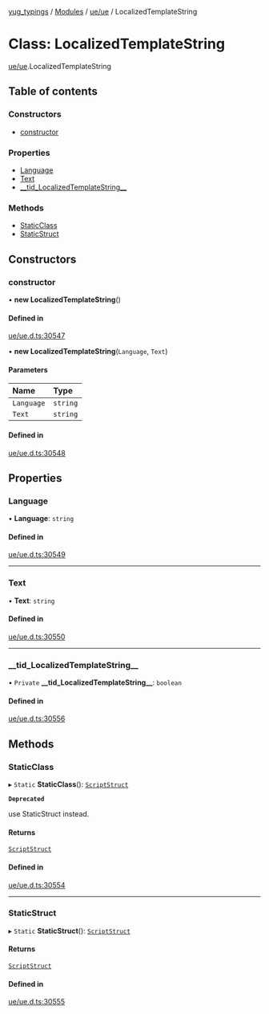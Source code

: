 [yug_typings](../README.md) / [Modules](../modules.md) / [ue/ue](../modules/ue_ue.md) / LocalizedTemplateString

# Class: LocalizedTemplateString

[ue/ue](../modules/ue_ue.md).LocalizedTemplateString

## Table of contents

### Constructors

- [constructor](ue_ue.LocalizedTemplateString.md#constructor)

### Properties

- [Language](ue_ue.LocalizedTemplateString.md#language)
- [Text](ue_ue.LocalizedTemplateString.md#text)
- [\_\_tid\_LocalizedTemplateString\_\_](ue_ue.LocalizedTemplateString.md#__tid_localizedtemplatestring__)

### Methods

- [StaticClass](ue_ue.LocalizedTemplateString.md#staticclass)
- [StaticStruct](ue_ue.LocalizedTemplateString.md#staticstruct)

## Constructors

### constructor

• **new LocalizedTemplateString**()

#### Defined in

[ue/ue.d.ts:30547](https://github.com/YugMetaverse/yug_typings/blob/b7d9b19/ue/ue.d.ts#L30547)

• **new LocalizedTemplateString**(`Language`, `Text`)

#### Parameters

| Name | Type |
| :------ | :------ |
| `Language` | `string` |
| `Text` | `string` |

#### Defined in

[ue/ue.d.ts:30548](https://github.com/YugMetaverse/yug_typings/blob/b7d9b19/ue/ue.d.ts#L30548)

## Properties

### Language

• **Language**: `string`

#### Defined in

[ue/ue.d.ts:30549](https://github.com/YugMetaverse/yug_typings/blob/b7d9b19/ue/ue.d.ts#L30549)

___

### Text

• **Text**: `string`

#### Defined in

[ue/ue.d.ts:30550](https://github.com/YugMetaverse/yug_typings/blob/b7d9b19/ue/ue.d.ts#L30550)

___

### \_\_tid\_LocalizedTemplateString\_\_

• `Private` **\_\_tid\_LocalizedTemplateString\_\_**: `boolean`

#### Defined in

[ue/ue.d.ts:30556](https://github.com/YugMetaverse/yug_typings/blob/b7d9b19/ue/ue.d.ts#L30556)

## Methods

### StaticClass

▸ `Static` **StaticClass**(): [`ScriptStruct`](ue_ue.ScriptStruct.md)

**`Deprecated`**

use StaticStruct instead.

#### Returns

[`ScriptStruct`](ue_ue.ScriptStruct.md)

#### Defined in

[ue/ue.d.ts:30554](https://github.com/YugMetaverse/yug_typings/blob/b7d9b19/ue/ue.d.ts#L30554)

___

### StaticStruct

▸ `Static` **StaticStruct**(): [`ScriptStruct`](ue_ue.ScriptStruct.md)

#### Returns

[`ScriptStruct`](ue_ue.ScriptStruct.md)

#### Defined in

[ue/ue.d.ts:30555](https://github.com/YugMetaverse/yug_typings/blob/b7d9b19/ue/ue.d.ts#L30555)
